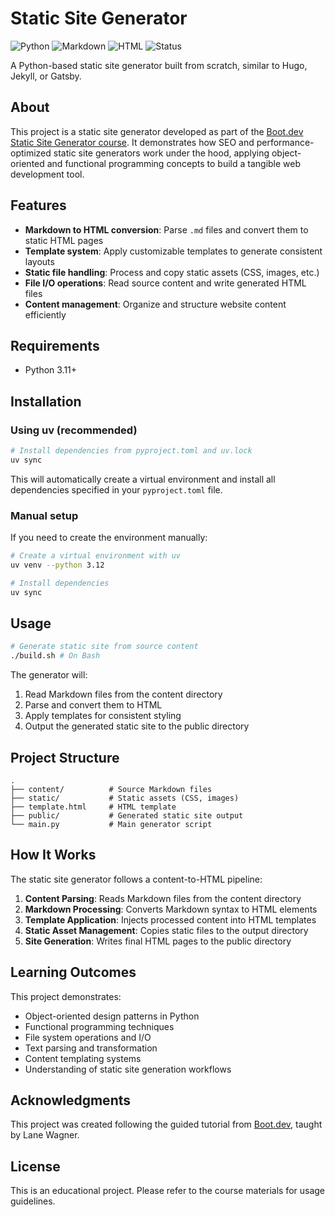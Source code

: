 # Static Site Generator

![Python](https://img.shields.io/badge/Python-3.11+-3776AB?style=flat-square&logo=python&logoColor=white)
![Markdown](https://img.shields.io/badge/Markdown-000000?style=flat-square&logo=markdown&logoColor=white)
![HTML](https://img.shields.io/badge/HTML5-E34F26?style=flat-square&logo=html5&logoColor=white)
![Status](https://img.shields.io/badge/Status-In%20Development-yellow?style=flat-square)

A Python-based static site generator built from scratch, similar to Hugo, Jekyll, or Gatsby.

## About

This project is a static site generator developed as part of the [Boot.dev Static Site Generator course](https://www.boot.dev/courses/build-static-site-generator-python). It demonstrates how SEO and performance-optimized static site generators work under the hood, applying object-oriented and functional programming concepts to build a tangible web development tool.

## Features

- **Markdown to HTML conversion**: Parse `.md` files and convert them to static HTML pages
- **Template system**: Apply customizable templates to generate consistent layouts
- **Static file handling**: Process and copy static assets (CSS, images, etc.)
- **File I/O operations**: Read source content and write generated HTML files
- **Content management**: Organize and structure website content efficiently

## Requirements

- Python 3.11+

## Installation

### Using uv (recommended)

```bash
# Install dependencies from pyproject.toml and uv.lock
uv sync
```

This will automatically create a virtual environment and install all dependencies specified in your `pyproject.toml` file.

### Manual setup

If you need to create the environment manually:

```bash
# Create a virtual environment with uv
uv venv --python 3.12

# Install dependencies
uv sync
```

## Usage

```bash
# Generate static site from source content
./build.sh # On Bash
```

The generator will:
1. Read Markdown files from the content directory
2. Parse and convert them to HTML
3. Apply templates for consistent styling
4. Output the generated static site to the public directory

## Project Structure

```
.
├── content/          # Source Markdown files
├── static/           # Static assets (CSS, images)
├── template.html     # HTML template
├── public/           # Generated static site output
└── main.py           # Main generator script
```

## How It Works

The static site generator follows a content-to-HTML pipeline:

1. **Content Parsing**: Reads Markdown files from the content directory
2. **Markdown Processing**: Converts Markdown syntax to HTML elements
3. **Template Application**: Injects processed content into HTML templates
4. **Static Asset Management**: Copies static files to the output directory
5. **Site Generation**: Writes final HTML pages to the public directory

## Learning Outcomes

This project demonstrates:
- Object-oriented design patterns in Python
- Functional programming techniques
- File system operations and I/O
- Text parsing and transformation
- Content templating systems
- Understanding of static site generation workflows

## Acknowledgments

This project was created following the guided tutorial from [Boot.dev](https://www.boot.dev/courses/build-static-site-generator-python), taught by Lane Wagner.

## License

This is an educational project. Please refer to the course materials for usage guidelines.

